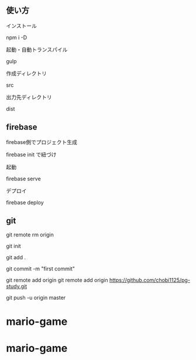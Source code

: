 ## 使い方

インストール

npm i -D

起動・自動トランスパイル

gulp

作成ディレクトリ

src

出力先ディレクトリ

dist

## firebase

firebase側でプロジェクト生成

firebase init で紐づけ

起動

firebase serve

デプロイ

firebase deploy

## git

git remote rm origin

git init

git add .

git commit -m "first commit"

git remote add origin git remote add origin https://github.com/chobi1125/pg-study.git

git push -u origin master
# mario-game
# mario-game
